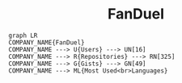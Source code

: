 <h1 align="center">FanDuel</h1>

```mermaid
graph LR
COMPANY_NAME{FanDuel}
COMPANY_NAME ---> U{Users} ---> UN[16]
COMPANY_NAME ---> R{Repositories} ---> RN[325]
COMPANY_NAME ---> G{Gists} ---> GN[49]
COMPANY_NAME ---> ML{Most Used<br>Languages}
```
